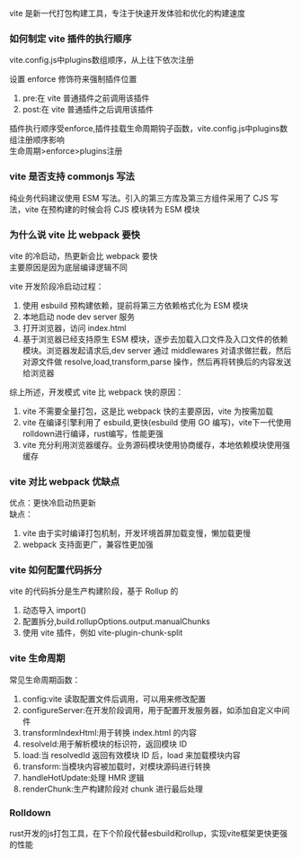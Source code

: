 vite 是新一代打包构建工具，专注于快速开发体验和优化的构建速度

### 如何制定 vite 插件的执行顺序
vite.config.js中plugins数组顺序，从上往下依次注册

设置 enforce 修饰符来强制插件位置

1. pre:在 vite 普通插件之前调用该插件
2. post:在 vite 普通插件之后调用该插件
   
插件执行顺序受enforce,插件挂载生命周期钩子函数，vite.config.js中plugins数组注册顺序影响       
生命周期>enforce>plugins注册    

### vite 是否支持 commonjs 写法

纯业务代码建议使用 ESM 写法。引入的第三方库及第三方组件采用了 CJS 写法，vite 在预构建的时候会将 CJS 模块转为 ESM 模块

### 为什么说 vite 比 webpack 要快

vite 的冷启动，热更新会比 webpack 要快  
主要原因是因为底层编译逻辑不同

vite 开发阶段冷启动过程：

1. 使用 esbuild 预构建依赖，提前将第三方依赖格式化为 ESM 模块
2. 本地启动 node dev server 服务
3. 打开浏览器，访问 index.html
4. 基于浏览器已经支持原生 ESM 模块，逐步去加载入口文件及入口文件的依赖模块。浏览器发起请求后,dev server 通过 middlewares 对请求做拦截，然后对源文件做 resolve,load,transform,parse 操作，然后再将转换后的内容发送给浏览器

综上所述，开发模式 vite 比 webpack 快的原因：

1. vite 不需要全量打包，这是比 webpack 快的主要原因，vite 为按需加载
2. vite 在编译引擎利用了 esbuild,更快(esbuild 使用 GO 编写)，vite下一代使用rolldown进行编译，rust编写，性能更强    
3. vite 充分利用浏览器缓存。业务源码模块使用协商缓存，本地依赖模块使用强缓存

### vite 对比 webpack 优缺点

优点：更快冷启动热更新  
缺点：

1. vite 由于实时编译打包机制，开发环境首屏加载变慢，懒加载更慢
2. webpack 支持面更广，兼容性更加强

### vite 如何配置代码拆分

vite 的代码拆分是生产构建阶段，基于 Rollup 的

1. 动态导入 import()
2. 配置拆分,build.rollupOptions.output.manualChunks
3. 使用 vite 插件，例如 vite-plugin-chunk-split

### vite 生命周期

常见生命周期函数：

1. config:vite 读取配置文件后调用，可以用来修改配置
2. configureServer:在开发阶段调用，用于配置开发服务器，如添加自定义中间件
3. transformIndexHtml:用于转换 index.html 的内容
4. resolveId:用于解析模块的标识符，返回模块 ID
5. load:当 resolvedId 返回有效模块 ID 后，load 来加载模块内容
6. transform:当模块内容被加载时，对模块源码进行转换
7. handleHotUpdate:处理 HMR 逻辑
8. renderChunk:生产构建阶段对 chunk 进行最后处理


### Rolldown
rust开发的js打包工具，在下个阶段代替esbuild和rollup，实现vite框架更快更强的性能   